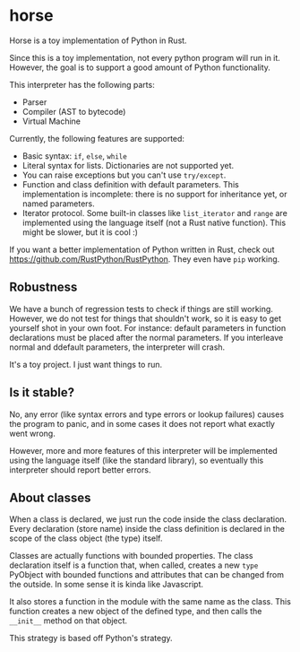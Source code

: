 horse
==========

Horse is a toy implementation of Python in Rust.

Since this is a toy implementation, not every python program will run in it.
However, the goal is to support a good amount of Python functionality.

This interpreter has the following parts:

 - Parser
 - Compiler (AST to bytecode)
 - Virtual Machine


Currently, the following features are supported:

 - Basic syntax: `if`, `else`, `while`
 - Literal syntax for lists. Dictionaries are not supported yet.
 - You can raise exceptions but you can't use `try/except`.
 - Function and class definition with default parameters. This implementation is incomplete: there is no support for inheritance yet, or named parameters.
 - Iterator protocol. Some built-in classes like `list_iterator` and `range` are implemented using the language itself (not a Rust native function). This might be slower, but it is cool :)


If you want a better implementation of Python written in Rust, check out https://github.com/RustPython/RustPython. They even have `pip` working.


Robustness
----------

We have a bunch of regression tests to check if things are still working. However, we do not test for things that shouldn't work, so it is easy to get yourself shot in your own foot.
For instance: default parameters in function declarations must be placed after the normal parameters. If you interleave normal and ddefault parameters, the interpreter will crash.

It's a toy project. I just want things to run.

Is it stable?
-------------

No, any error (like syntax errors and type errors or lookup failures) causes the program to panic, and in some cases it does not report what exactly went wrong. 

However, more and more features of this interpreter will be implemented using the language itself (like the standard library), so eventually this interpreter should report better errors.

About classes
-------------

When a class is declared, we just run the code inside the class declaration. Every declaration (store name)
inside the class definition is declared in the scope of the class object (the type) itself.

Classes are actually functions with bounded properties. 
The class declaration itself is a function that, when called, creates a new `type` PyObject with bounded functions and attributes that can be changed from the outside. In some sense it is kinda like Javascript. 

It also stores a function in the module with the same name as the class. This function creates a new object
of the defined type, and then calls the `__init__` method on that object. 

This strategy is based off Python's strategy.
